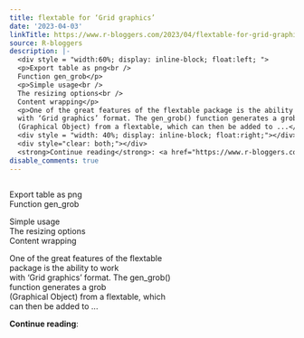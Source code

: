 ```yaml
---
title: flextable for ‘Grid graphics’
date: '2023-04-03'
linkTitle: https://www.r-bloggers.com/2023/04/flextable-for-grid-graphics/
source: R-bloggers
description: |-
  <div style = "width:60%; display: inline-block; float:left; ">
  <p>Export table as png<br />
  Function gen_grob</p>
  <p>Simple usage<br />
  The resizing options<br />
  Content wrapping</p>
  <p>One of the great features of the flextable package is the ability to work<br />
  with ‘Grid graphics’ format. The gen_grob() function generates a grob<br />
  (Graphical Object) from a flextable, which can then be added to ...</p></div>
  <div style = "width: 40%; display: inline-block; float:right;"></div>
  <div style="clear: both;"></div>
  <strong>Continue reading</strong>: <a href="https://www.r-bloggers.com/2023/04/flextab ...
disable_comments: true
---
```

<div style = "width:60%; display: inline-block; float:left; ">
<p>Export table as png<br />
Function gen_grob</p>
<p>Simple usage<br />
The resizing options<br />
Content wrapping</p>
<p>One of the great features of the flextable package is the ability to work<br />
with ‘Grid graphics’ format. The gen_grob() function generates a grob<br />
(Graphical Object) from a flextable, which can then be added to ...</p></div>
<div style = "width: 40%; display: inline-block; float:right;"></div>
<div style="clear: both;"></div>
<strong>Continue reading</strong>: <a href="https://www.r-bloggers.com/2023/04/flextab ...